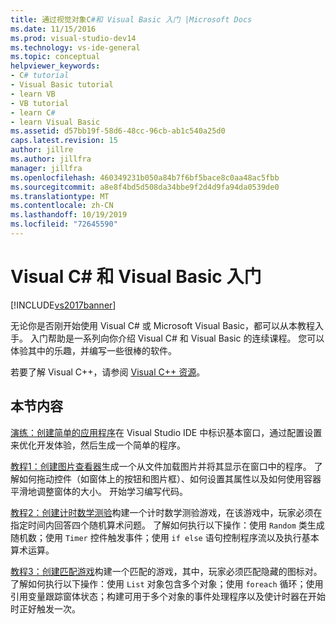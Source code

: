 ```yaml
---
title: 通过视觉对象C#和 Visual Basic 入门 |Microsoft Docs
ms.date: 11/15/2016
ms.prod: visual-studio-dev14
ms.technology: vs-ide-general
ms.topic: conceptual
helpviewer_keywords:
- C# tutorial
- Visual Basic tutorial
- learn VB
- VB tutorial
- learn C#
- learn Visual Basic
ms.assetid: d57bb19f-58d6-48cc-96cb-ab1c540a25d0
caps.latest.revision: 15
author: jillre
ms.author: jillfra
manager: jillfra
ms.openlocfilehash: 460349231b050a84b7f6bf5bace8c0aa48ac5fbb
ms.sourcegitcommit: a8e8f4bd5d508da34bbe9f2d4d9fa94da0539de0
ms.translationtype: MT
ms.contentlocale: zh-CN
ms.lasthandoff: 10/19/2019
ms.locfileid: "72645590"
---
```

# <a name="getting-started-with-visual-c-and-visual-basic"></a>Visual C# 和 Visual Basic 入门
[!INCLUDE[vs2017banner](../includes/vs2017banner.md)]

无论你是否刚开始使用 Visual C# 或 Microsoft Visual Basic，都可以从本教程入手。 入门帮助是一系列向你介绍 Visual C# 和 Visual Basic 的连续课程。 您可以体验其中的乐趣，并编写一些很棒的软件。

 若要了解 Visual C++，请参阅 [Visual C++ 资源](https://msdn.microsoft.com/vstudio/hh386302.aspx)。

## <a name="in-this-section"></a>本节内容
 [演练：创建简单的应用程序](../ide/walkthrough-create-a-simple-application-with-visual-csharp-or-visual-basic.md)在 Visual Studio IDE 中标识基本窗口，通过配置设置来优化开发体验，然后生成一个简单的程序。

 [教程1：创建图片查看器](../ide/tutorial-1-create-a-picture-viewer.md)生成一个从文件加载图片并将其显示在窗口中的程序。 了解如何拖动控件（如窗体上的按钮和图片框）、如何设置其属性以及如何使用容器平滑地调整窗体的大小。 开始学习编写代码。

 [教程2：创建计时数学测验](../ide/tutorial-2-create-a-timed-math-quiz.md)构建一个计时数学测验游戏，在该游戏中，玩家必须在指定时间内回答四个随机算术问题。 了解如何执行以下操作：使用 `Random` 类生成随机数；使用 `Timer` 控件触发事件；使用 `if else` 语句控制程序流以及执行基本算术运算。

 [教程3：创建匹配游戏](../ide/tutorial-3-create-a-matching-game.md)构建一个匹配的游戏，其中，玩家必须匹配隐藏的图标对。 了解如何执行以下操作：使用 `List` 对象包含多个对象；使用 `foreach` 循环；使用引用变量跟踪窗体状态；构建可用于多个对象的事件处理程序以及使计时器在开始时正好触发一次。
